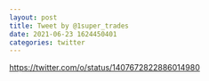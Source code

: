 ```yaml
--- 
layout: post 
title: Tweet by @1super_trades 
date: 2021-06-23 1624450401 
categories: twitter 
--- 
```

https://twitter.com/o/status/1407672822886014980